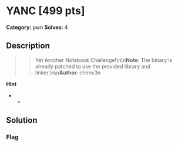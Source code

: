 # YANC [499 pts]

**Category:** pwn
**Solves:** 4

## Description
>> Yet Another Notebook Challenge!\n\n**Note**: The binary is already patched to use the provided library and linker.\n\n**Author**: chenx3n

**Hint**
* -

## Solution

### Flag

